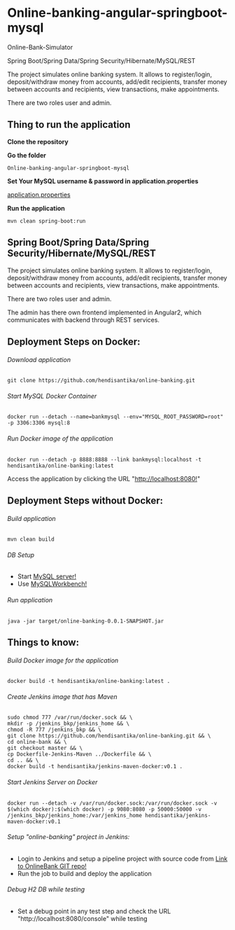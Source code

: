 # Online-banking-angular-springboot-mysql

Online-Bank-Simulator

Spring Boot/Spring Data/Spring Security/Hibernate/MySQL/REST

The project simulates online banking system. It allows to register/login, deposit/withdraw money from accounts, add/edit recipients, transfer money between accounts and recipients, view transactions, make appointments.

There are two roles user and admin.

## Thing to run the application

__Clone the repository__

__Go the folder__
```
Online-banking-angular-springboot-mysql
```

__Set Your MySQL username & password in application.properties__

[application.properties](../../blob/master/src/main/resources/application.properties)

__Run the application__
```
mvn clean spring-boot:run
```
## Spring Boot/Spring Data/Spring Security/Hibernate/MySQL/REST

The project simulates online banking system. It allows to register/login, deposit/withdraw money from accounts, add/edit recipients,
transfer money between accounts and recipients, view transactions, make appointments.

There are two roles user and admin. 

The admin has there own frontend implemented in Angular2, which communicates with backend through REST services.

## Deployment Steps on Docker:
###### Download application
```
git clone https://github.com/hendisantika/online-banking.git
```
###### Start MySQL Docker Container
```
docker run --detach --name=bankmysql --env="MYSQL_ROOT_PASSWORD=root" -p 3306:3306 mysql:8
```
###### Run Docker image of the application
```
docker run --detach -p 8888:8888 --link bankmysql:localhost -t hendisantika/online-banking:latest
```
Access the application by clicking the URL "[http://localhost:8080!](http://localhost:8080)"

## Deployment Steps without Docker:
###### Build application
```
mvn clean build
```
###### DB Setup
 * Start [MySQL server!](https://dev.mysql.com/downloads/mysql/)
 * Use [MySQLWorkbench!](https://www.mysql.com/products/workbench/)

###### Run application
```
java -jar target/online-banking-0.0.1-SNAPSHOT.jar
```

## Things to know:
###### Build Docker image for the application
```
docker build -t hendisantika/online-banking:latest .
```
###### Create Jenkins image that has Maven
```
sudo chmod 777 /var/run/docker.sock && \
mkdir -p /jenkins_bkp/jenkins_home && \
chmod -R 777 /jenkins_bkp && \
git clone https://github.com/hendisantika/online-banking.git && \
cd online-bank && \
git checkout master && \
cp Dockerfile-Jenkins-Maven ../Dockerfile && \
cd .. && \
docker build -t hendisantika/jenkins-maven-docker:v0.1 .
```
###### Start Jenkins Server on Docker
```
docker run --detach -v /var/run/docker.sock:/var/run/docker.sock -v $(which docker):$(which docker) -p 9080:8080 -p 50000:50000 -v /jenkins_bkp/jenkins_home:/var/jenkins_home hendisantika/jenkins-maven-docker:v0.1
```
###### Setup "online-banking" project in Jenkins:
 * Login to Jenkins and setup a pipeline project with source code from [Link to OnlineBank GIT repo!](https://github.com/hendisantika/online-banking.git)
 * Run the job to build and deploy the application

###### Debug H2 DB while testing
 * Set a debug point in any test step and check the URL "http://localhost:8080/console" while testing

